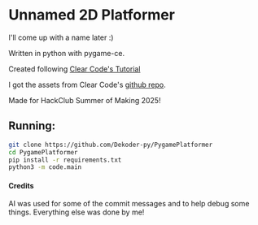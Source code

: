 # Unnamed 2D Platformer

I'll come up with a name later :)

Written in python with pygame-ce.

Created following [Clear Code's Tutorial](https://youtu.be/WViyCAa6yLI)

I got the assets from Clear
Code's [github repo](https://github.com/clear-code-projects/Super-Pirate-World.git).

Made for HackClub Summer of Making 2025!

## Running:

```bash
git clone https://github.com/Dekoder-py/PygamePlatformer
cd PygamePlatformer
pip install -r requirements.txt
python3 -m code.main
```

#### Credits

AI was used for some of the commit messages and to help debug some things. Everything else was done by me!
